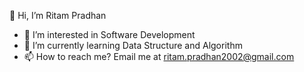 👋 Hi, I’m Ritam Pradhan
- 👀 I’m interested in Software Development
- 🌱 I’m currently learning Data Structure and Algorithm
- 📫 How to reach me? Email me at ritam.pradhan2002@gmail.com

<!---
inovatice-ideas/inovatice-ideas is a ✨ special ✨ repository because its `README.md` (this file) appears on your GitHub profile.
You can click the Preview link to take a look at your changes.
--->
